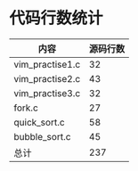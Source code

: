 # **代码行数统计**

| 内容            | 源码行数 |
| --------------- | -------- |
| vim_practise1.c | 32       |
| vim_practise2.c | 43       |
| vim_practise3.c | 32       |
| fork.c          | 27       |
| quick_sort.c    | 58       |
| bubble_sort.c   | 45       |
| 总计            | 237      |

